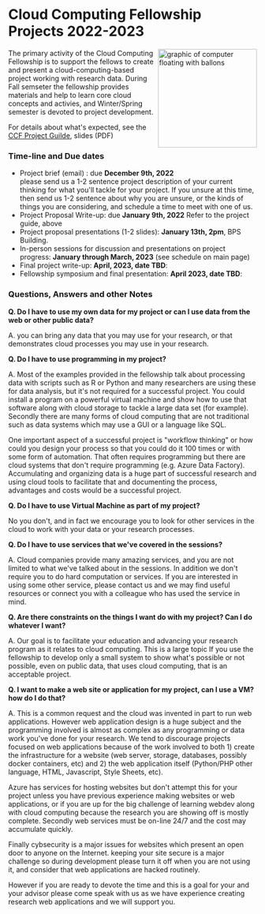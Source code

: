 # Cloud Computing Fellowship Projects 2022-2023

<img src="https://media.istockphoto.com/vectors/computer-floating-balloons-vector-id483818607?k=6&m=483818607&s=170667a&w=0&h=Y5SCqmFn4y2_mBgeR6qCjcrI62gi272isLVmgHoVFdk=" width="200px" align="right" alt="graphic of computer floating with ballons">


The primary activity of the Cloud Computing Fellowship is to support the fellows to create and present a cloud-computing-based project working with research data.  During Fall semseter the fellowship provides materials and help to learn core cloud concepts and activies, and Winter/Spring semester is devoted to project development.  

For details about what's expected, see the [CCF Project Guilde](img/CCF_Project_Guide_Parvizi_2022.pdf), slides (PDF)

### Time-line and Due dates

- Project brief (email) : due **December 9th, 2022** \
please send us a 1-2 sentence project description of your current thinking for what you'll tackle for your project.   If you unsure at this time, then send us 1-2 sentence about why you are unsure, or the kinds of things you are considering, and schedule a time to meet with one of us.     
- Project Proposal Write-up: due **January 9th, 2022**  Refer to the project guide, above
- Project proposal presentations (1-2 slides): **January 13th, 2pm**, BPS Building. 
- In-person sessions for discussion and presentations on project progress: **January through March, 2023** (see schedule on main page)
- Final project write-up: **April, 2023, date TBD**: 
- Fellowship symposium and final presentation: **April 2023, date TBD**: 

### Questions, Answers and other Notes

**Q. Do I have to use my own data for my project or can I use data from the web or other public data?**

A. you can bring any data that you may use for your research, or that demonstrates cloud processes you may use in your research.   

**Q.  Do I have to use programming in my project?**

A.  Most of the examples provided in the fellowship talk about processing data with scripts such as R or Python and many researchers are using these for data analysis, but it's not required for a successful project.   You could install a program on a powerful virtual machine and show how to use that software along with cloud storage to tackle a large data set (for example).   Secondly there are many forms of cloud computing that are not traditional such as data systems which may use a GUI or a language like SQL. 

One important aspect of a successful project is "workflow thinking" or how could you design your process so that you could do it 100 times or with some form of automation.   That often requires programming but there are cloud systems that don't require programming (e.g. Azure Data Factory).    Accumulating and organizing data is a huge part of successful research and using cloud tools to facilitate that and documenting the process, advantages and costs would be a successful project.  

**Q. Do I have to use Virtual Machine as part of my project?**

No you don't, and in fact we encourage you to look for other services in the cloud to work with your data or your research processes. 

**Q. Do I have to use services that we've covered in the sessions?**

A. Cloud companies provide many amazing services, and you are not limited to what we've talked about in the sessions.  In addition we don't require you to do hard computation or services.  If you are interested in using some other service, please contact us and we may find useful resources or connect you with a colleague who has used the service in mind.  

**Q. Are there constraints on the things I want do with my project?  Can I do whatever I want?**

A.  Our goal is to facilitate your education and advancing your research program as it relates to cloud computing.   This is a large topic  If you use the fellowship to develop only a small system to show what's possible or not possible, even on public data, that uses cloud computing, that is an acceptable project. 

**Q. I want to make a web site or application for my project, can I use a VM?  how do I do that?**

A.  This is a common request and the cloud was invented in part to run web applications.  However web application design is a huge subject and the programming involved is almost as complex as any programming or data work you've done for your research.  We tend to discourage projects focused on web applications because of the work involved to both 1) create the infrastructure for a website (web server, storage, databases, possibly docker containers, etc) and 2) the web application itself (Python/PHP other language, HTML, Javascript, Style Sheets, etc). 

Azure has services for hosting websites but don't attempt this for your project unless you have previous experience making websites or web applications, or if you are up for the big challenge of learning webdev along with cloud computing because the research you are showing off is mostly complete.    Secondly web services must be on-line 24/7 and the cost may accumulate quickly.   

Finally cybsecurity is a major issues for websites which present an open door to anyone on the Internet.   keeping your site secure is a major challenge so during development please turn it off when you are not using it, and consider that web applications are hacked routinely.  

However if you are ready to devote the time and this is a goal for your and your advisor please come speak with us as we have experience creating research web applications and we will support you.   


